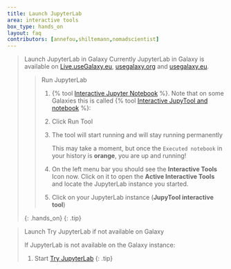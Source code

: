 ```yaml
---
title: Launch JupyterLab
area: interactive tools
box_type: hands_on
layout: faq
contributors: [annefou,shiltemann,nomadscientist]
---
```


> <tip-title>Launch JupyterLab in Galaxy</tip-title>
> Currently JupyterLab in Galaxy is available on [Live.useGalaxy.eu](https://live.usegalaxy.eu), [usegalaxy.org](https://usegalaxy.org) and [usegalaxy.eu](https://usegalaxy.eu).
>
> > <hands-on-title>Run JupyterLab</hands-on-title>
> >
> > 1. {% tool [Interactive Jupyter Notebook](interactive_tool_jupyter_notebook) %}. Note that on some Galaxies this is called {% tool [Interactive JupyTool and notebook](interactive_tool_jupyter_notebook) %}:
> > 2. Click Run Tool
> > 3. The tool will start running and will stay running permanently
> >
> >     This may take a moment, but once the `Executed notebook` in your history is **orange**, you are up and running!
> >
> > 4. On the left menu bar you should see the **Interactive Tools** Icon now. Click on it to open the  **Active Interactive Tools** and locate the JupyterLab instance you started.
> > 5. Click on your JupyterLab instance (**JupyTool interactive tool**)
> >
> {: .hands_on}
{: .tip}

> <tip-title>Launch Try JupyterLab if not available on Galaxy</tip-title>
>
> If JupyterLab is not available on the Galaxy instance:
> 1. Start [Try JupyterLab](https://mybinder.org/v2/gh/jupyterlab/jupyterlab-demo/try.jupyter.org?urlpath=lab)
{: .tip}
